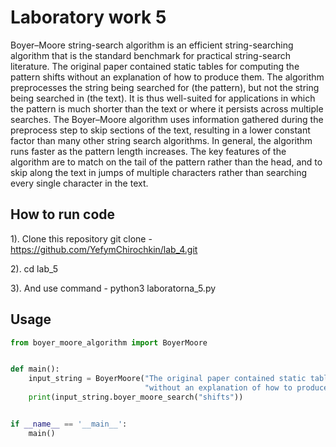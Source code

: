 # Laboratory work 5

Boyer–Moore string-search algorithm is an efficient string-searching algorithm that is the standard benchmark for practical string-search literature. The original paper contained static tables for computing the pattern shifts without an explanation of how to produce them. The algorithm preprocesses the string being searched for (the pattern), but not the string being searched in (the text). It is thus well-suited for applications in which the pattern is much shorter than the text or where it persists across multiple searches. The Boyer–Moore algorithm uses information gathered during the preprocess step to skip sections of the text, resulting in a lower constant factor than many other string search algorithms. In general, the algorithm runs faster as the pattern length increases. The key features of the algorithm are to match on the tail of the pattern rather than the head, and to skip along the text in jumps of multiple characters rather than searching every single character in the text.

## How to run code
1). Clone this repository git clone - https://github.com/YefymChirochkin/lab_4.git

2). cd lab_5

3). And use command - python3 laboratorna_5.py

## Usage

```python
from boyer_moore_algorithm import BoyerMoore


def main():
    input_string = BoyerMoore("The original paper contained static tables for computing the pattern shifts "
                              "without an explanation of how to produce them")
    print(input_string.boyer_moore_search("shifts"))


if __name__ == '__main__':
    main()